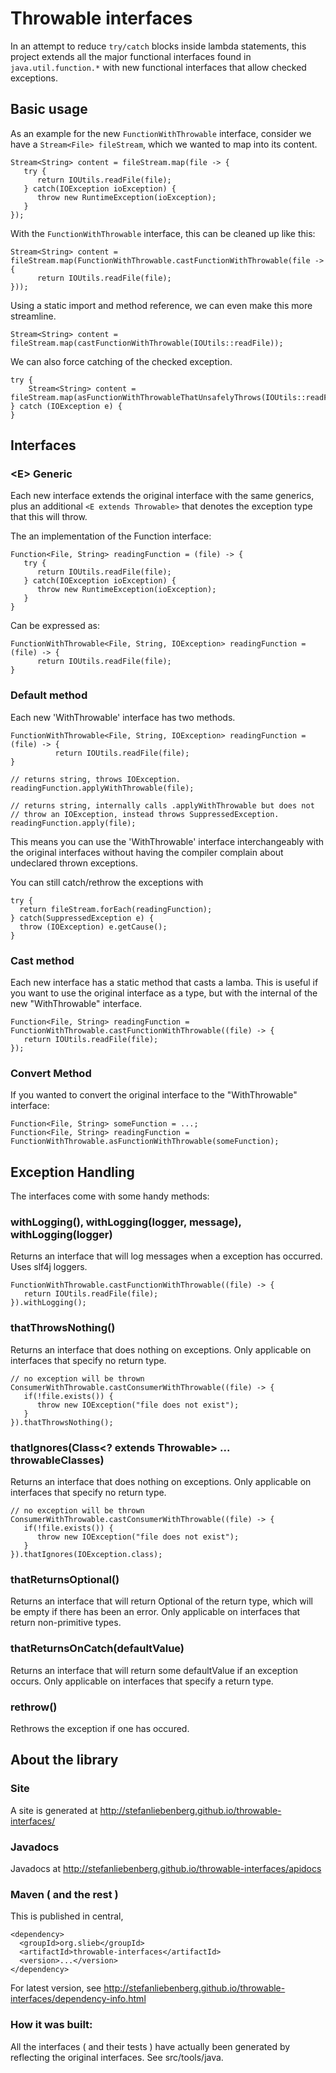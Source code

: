 # Throwable interfaces

In an attempt to reduce `try/catch` blocks inside lambda statements, this project extends all the major functional 
interfaces found in `java.util.function.*` with new functional interfaces that allow checked exceptions.
 
## Basic usage

As an example for the new `FunctionWithThrowable` interface, consider we have a `Stream<File> fileStream`, which we wanted to map into its content. 

    Stream<String> content = fileStream.map(file -> {
       try {
          return IOUtils.readFile(file);
       } catch(IOException ioException) {
          throw new RuntimeException(ioException);
       }
    });
    
With the `FunctionWithThrowable` interface, this can be cleaned up like this:
    
    Stream<String> content = fileStream.map(FunctionWithThrowable.castFunctionWithThrowable(file -> {
          return IOUtils.readFile(file);
    }));
    
Using a static import and method reference, we can even make this more streamline.    
    
    Stream<String> content = fileStream.map(castFunctionWithThrowable(IOUtils::readFile));
    
We can also force catching of the checked exception.     
    
    try {
        Stream<String> content = fileStream.map(asFunctionWithThrowableThatUnsafelyThrows(IOUtils::readFile));
    } catch (IOException e) {
    }
    
## Interfaces



### &lt;E&gt; Generic

Each new interface extends the original interface with the same generics, plus an additional `<E extends Throwable>` 
that denotes the exception type that this will throw.



The an implementation of the Function interface: 

    Function<File, String> readingFunction = (file) -> {
       try {
          return IOUtils.readFile(file);
       } catch(IOException ioException) {
          throw new RuntimeException(ioException);
       }
    }

Can be expressed as:

    FunctionWithThrowable<File, String, IOException> readingFunction = (file) -> {
          return IOUtils.readFile(file);
    }
    
### Default method
    
Each new 'WithThrowable' interface has two methods.
    
    FunctionWithThrowable<File, String, IOException> readingFunction = (file) -> {
              return IOUtils.readFile(file);
    }

    // returns string, throws IOException.
    readingFunction.applyWithThrowable(file); 
    
    // returns string, internally calls .applyWithThrowable but does not 
    // throw an IOException, instead throws SuppressedException.
    readingFunction.apply(file); 

This means you can use the 'WithThrowable' interface interchangeably with the original 
interfaces without having the compiler complain about undeclared thrown exceptions. 

You can still catch/rethrow the exceptions with

    try {
      return fileStream.forEach(readingFunction);
    } catch(SuppressedException e) {
      throw (IOException) e.getCause();
    }
    
    
### Cast method

Each new interface has a static method that casts a lamba. This is useful if you want to use the original interface 
as a type, but with the internal of the new "WithThrowable" interface.


    Function<File, String> readingFunction = FunctionWithThrowable.castFunctionWithThrowable((file) -> {
       return IOUtils.readFile(file);
    });
    
### Convert Method
   
If you wanted to convert the original interface to the "WithThrowable" interface:
    
    Function<File, String> someFunction = ...;
    Function<File, String> readingFunction = FunctionWithThrowable.asFunctionWithThrowable(someFunction);
        
        
## Exception Handling

The interfaces come with some handy methods:

### withLogging(), withLogging(logger,  message), withLogging(logger)

Returns an interface that will log messages when a exception has occurred. Uses slf4j loggers.

    FunctionWithThrowable.castFunctionWithThrowable((file) -> {
       return IOUtils.readFile(file);
    }).withLogging();
    

### thatThrowsNothing()

Returns an interface that does nothing on exceptions. Only applicable on interfaces that specify no return type.

    // no exception will be thrown
    ConsumerWithThrowable.castConsumerWithThrowable((file) -> {
       if(!file.exists()) {
          throw new IOException("file does not exist");
       }
    }).thatThrowsNothing();
    
    
### thatIgnores(Class<? extends Throwable> ... throwableClasses)

Returns an interface that does nothing on exceptions. Only applicable on interfaces that specify no return type.

    // no exception will be thrown
    ConsumerWithThrowable.castConsumerWithThrowable((file) -> {
       if(!file.exists()) {
          throw new IOException("file does not exist");
       }
    }).thatIgnores(IOException.class); 

### thatReturnsOptional()

Returns an interface that will return Optional of the return type, which will be empty if there has been an error.
Only applicable on interfaces that return non-primitive types.

### thatReturnsOnCatch(defaultValue)

Returns an interface that will return some defaultValue if an exception occurs. Only applicable on interfaces that specify a return type.

### rethrow()
  
Rethrows the exception if one has occured.

    
## About the library

### Site

A site is generated at http://stefanliebenberg.github.io/throwable-interfaces/

### Javadocs

Javadocs at http://stefanliebenberg.github.io/throwable-interfaces/apidocs

### Maven ( and the rest )

This is published in central,
  
    <dependency>
      <groupId>org.slieb</groupId>
      <artifactId>throwable-interfaces</artifactId>
      <version>...</version>
    </dependency>
 
For latest version, see http://stefanliebenberg.github.io/throwable-interfaces/dependency-info.html


### How it was built:
  
  All the interfaces ( and their tests ) have actually been generated by reflecting the original interfaces. See src/tools/java.
  
